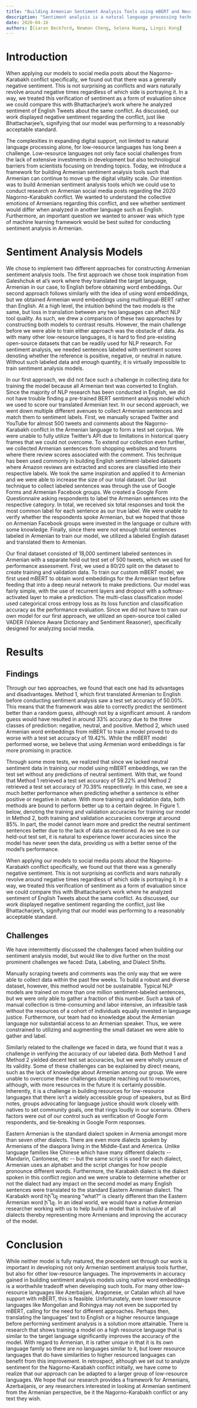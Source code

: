 ```yaml
---
title: "Building Armenian Sentiment Analysis Tools using mBERT and Neural Networks"
description: "Sentiment analysis is a natural language processing technique that summarizes the users’ thoughts towards a specific topic. As a low resource language, Armenian does not have NLP tools to conduct sentiment analysis, much less social media posts. Our research aims to fill this gap, by outlining and comparing two models for Armenian sentiment analysis: one based on multilingual BERT and the other on a pre-trained English sentiment model. We apply our sentiment analysis tool not only as a means for conducting research into the 2020 Nagorno-Karabakh conflict, but also as a validation component against prior work. Our results show that our model is significantly better than random guessing but there is much more work to be done to improve its accuracy. Ultimately, building sentiment analysis models using native Armenian word embeddings is the ideal route, although future work in expanding labelled datasets and accounting for dialect differences is needed."
date: 2020-04-16
authors: [Ciaran Beckford, Newman Cheng, Selena Huang, Lingsi Kong]
---
```


# Introduction
When applying our models to social media posts about the Nagorno-Karabakh conflict specifically, we found out that there was a generally negative sentiment. This is not surprising as conflicts and wars naturally revolve around negative times regardless of which side is portraying it. In a way, we treated this verification of sentiment as a form of evaluation since we could compare this with Bhattacharjee’s work where he analyzed sentiment of English Tweets about the same conflict. As discussed, our work displayed negative sentiment regarding the conflict, just like Bhattacharjee’s, signifying that our model was performing to a reasonably acceptable standard.

The complexities in expanding digital support, not limited to natural language processing alone, for low-resource languages has long been a challenge. Low-resource languages not only face social challenges from the lack of extensive investments in development but also technological barriers from scientists focusing on trending topics. Today, we introduce a framework for building Armenian sentiment analysis tools such that Armenian can continue to move up the digital vitality scale. Our intention was to build Armenian sentiment analysis tools which we could use to conduct research on Armenian social media posts regarding the 2020 Nagorno-Karabakh conflict. We wanted to understand the collective emotions of Armenians regarding this conflict, and see whether sentiment would differ when analyzed in another language such as English. Furthermore, an important question we wanted to answer was which type of machine learning framework would be best suited for conducting sentiment analysis in Armenian.

# Sentiment Analysis Models

We chose to implement two different approaches for constructing Armenian sentiment analysis tools. The first approach we chose took inspiration from Galeshchuk et al’s work where they translated the target language, Armenian in our case, to English before obtaining word embeddings. Our second approach follows similarly with the idea of using word embeddings, but we obtained Armenian word embeddings using multilingual-BERT rather than English. At a high level, the intuition behind the two models is the same, but loss in translation between any two languages can affect NLP tool quality. As such, we drew a comparison of these two approaches by constructing both models to contrast results. However, the main challenge before we were able to train either approach was the obstacle of data. As with many other low-resource languages, it is hard to find pre-existing open-source datasets that can be readily used for NLP research. For sentiment analysis, we needed sentences labeled with sentiment scores denoting whether the reference is positive, negative, or neutral in nature. Without such labeled data and enough quantity, it is virtually impossible to train sentiment analysis models. 

In our first approach, we did not face such a challenge in collecting data for training the model because all Armenian text was converted to English. Since the majority of NLP research has been conducted in English, we did not have trouble finding a pre-trained BERT sentiment analysis model which we used to score our translated Armenian text. In our second approach, we went down multiple different avenues to collect Armenian sentences and match them to sentiment labels. First, we manually scraped Twitter and YouTube for almost 500 tweets and comments about the Nagorno-Karabakh conflict in the Armenian language to form a test set corpus. We were unable to fully utilize Twitter’s API due to limitations in historical query frames that we could not overcome. To extend our collection even further, we collected Armenian sentences from shopping websites and forums where there review scores associated with the comment. This technique has been used commonly in building English sentiment-labeled datasets where Amazon reviews are extracted and scores are classified into their respective labels. We took the same inspiration and applied it to Armenian and we were able to increase the size of our total dataset. Our last technique to collect labeled sentences was through the use of Google Forms and Armenian Facebook groups. We created a Google Form Questionnaire asking respondents to label the Armenian sentences into the respective category. In total, we received six total responses and took the most common label for each sentence as our true label. We were unable to verify whether the respondents spoke Armenian, but we hoped that those on Armenian Facebook groups were invested in the language or culture with some knowledge. Finally, since there were not enough total sentences labeled in Armenian to train our model, we utilized a labeled English dataset and translated them to Armenian. 

Our final dataset consisted of 18,000 sentiment labeled sentences in Armenian with a separate held out test set of 500 tweets, which we used for performance assessment. First, we used a 80/20 split on the dataset to create training and validation data. To train our custom mBERT model, we first used mBERT to obtain word embeddings for the Armenian text before feeding that into a deep neural network to make predictions. Our model was fairly simple, with the use of recurrent layers and dropout with a softmax-activated layer to make a prediction. The multi-class classification model used categorical cross entropy loss as its loss function and classification accuracy as the performance evaluation. Since we did not have to train our own model for our first approach, we utilized an open-source tool called VADER (Valence Aware Dictionary and Sentiment Reasoner), specifically designed for analyzing social media.

# Results
## Findings

Through our two approaches, we found that each one had its advantages and disadvantages. 
Method 1, which first translated Armenian to English before conducting sentiment analysis saw a test set accuracy of 50.00\%. This means that the framework was able to correctly predict the sentiment better than a random guess, although not by a significant amount. A random guess would have resulted in around 33\% accuracy due to the three classes of prediction: negative, neutral, and positive. Method 2, which used Armenian word embeddings from mBERT to train a model proved to do worse with a test set accuracy of 19.42\%. While the mBERT model performed worse, we believe that using Armenian word embeddings is far more promising in practice. 

Through some more tests, we realized that since we lacked neutral sentiment data in training our model using mBERT embeddings, we ran the test set without any predictions of neutral sentiment. With that, we found that Method 1 retrieved a test set accuracy of 59.22\% and Method 2 retrieved a test set accuracy of 70.39\% respectively. In this case, we see a much better performance when predicting whether a sentence is either positive or negative in nature. With more training and validation data, both methods are bound to perform better up to a certain degree. In Figure 1. below, denoting the training and validation accuracies for training our model in Method 2, both training and validation accuracies converge at around 85\%. In part, the model cannot learn more and predict the neutral sentiment sentences better due to the lack of data as mentioned. As we see in our held-out test set, it is natural to experience lower accuracies since the model has never seen the data, providing us with a better sense of the model’s performance. 

When applying our models to social media posts about the Nagorno-Karabakh conflict specifically, we found out that there was a generally negative sentiment. This is not surprising as conflicts and wars naturally revolve around negative times regardless of which side is portraying it. In a way, we treated this verification of sentiment as a form of evaluation since we could compare this with Bhattacharjee’s work where he analyzed sentiment of English Tweets about the same conflict. As discussed, our work displayed negative sentiment regarding the conflict, just like Bhattacharjee’s, signifying that our model was performing to a reasonably acceptable standard.

## Challenges
We have intermittently discussed the challenges faced when building our sentiment analysis model, but would like to dive further on the most prominent challenges we faced: Data, Labeling, and Dialect Shifts. 

Manually scraping tweets and comments was the only way that we were able to collect data within the past few weeks. To build a robust and diverse dataset, however, this method would not be sustainable. Typical NLP models are trained on more than one million sentiment-labeled sentences, but we were only able to gather a fraction of this number. Such a task of manual collection is time-consuming and labor intensive, an infeasible task without the resources of a cohort of individuals equally invested in language justice. Furthermore, our team had no knowledge about the Armenian language nor substantial access to an Armenian speaker. Thus, we were constrained to utilizing and augmenting the small dataset we were able to gather and label. 

Similarly related to the challenge we faced in data, we found that it was a challenge in verifying the accuracy of our labeled data. Both Method 1 and Method 2 yielded decent test set accuracies, but we were wholly unsure of its validity. Some of these challenges can be explained by direct means, such as the lack of knowledge about Armenian among our group. We were unable to overcome these challenges despite reaching out to resources, although, with more resources in the future it is certainly possible. Inherently, it is a challenge in building resources for low-resource languages that there isn’t a widely accessible group of speakers, but as Bird notes, groups advocating for language justice should work closely with natives to set community goals, one that rings loudly in our scenario. Others factors were out of our control such as verification of Google Form respondents, and tie-breaking in Google Form responses. 

Eastern Armenian is the standard dialect spoken in Armenia amongst more than seven other dialects. There are even more dialects spoken by Armenians of the diaspora living in the Middle-East and America. Unlike language families like Chinese which have many different dialects -- Mandarin, Cantonese, etc -- but the same script is used for each dialect, Armenian uses an alphabet and the script changes for how people pronounce different words. Furthermore, the Karabakh dialect is the dialect spoken in this conflict region and we were unable to determine whether or not the dialect had any impact on the second model as many English sentences were translated to the standard Eastern Armenian dialect. The Karabakh word հի՞նչ meaning “what?” is clearly different than the Eastern Armenian word ի՞նչ. In an ideal world, we would have a native Armenian researcher working with us to help build a model that is inclusive of all dialects thereby representing more Armenians and improving the accuracy of the model.

# Conclusion

While neither model is fully matured, the precedent set through our work is important in developing not only Armenian sentiment analysis tools further, but also for other low-resource languages. The improvements in accuracy gained in building sentiment analysis models using native word embeddings is a worthwhile tradeoff when developing such tools. For many other low-resource languages like Azerbaijani, Aragonese, or Catalan which all have support with mBERT, this is feasible. Unfortunately, even lower resource languages like Mongolian and Rohingya may not even be supported by mBERT, calling for the need for different approaches. Perhaps then, translating the languages’ text to English or a higher resource language before performing sentiment analysis is a solution more attainable. There is research that shows training a model on a high resource language that is similar to the target language significantly improves the accuracy of the model. With regard to Armenian, it is rather unique in that it is its own language family so there are no languages similar to it, but lower resource languages that do have similarities to higher resourced languages can benefit from this improvement. In retrospect, although we set out to analyze sentiment for the Nagorno-Karabakh conflict initially, we have come to realize that our approach can be adapted to a larger group of low-resource languages. We hope that our research provides a framework for Armenians, Azerbaijanis, or any researchers interested in looking at Armenian sentiment from the Armenian perspective, be it the Nagorno-Karabakh conflict or any text they wish.
